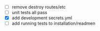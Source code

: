  - [ ] remove destroy routes/etc
 - [ ] unit tests all pass
 - [x] add development secrets.yml
 - [ ] add running tests to installation/readmen
